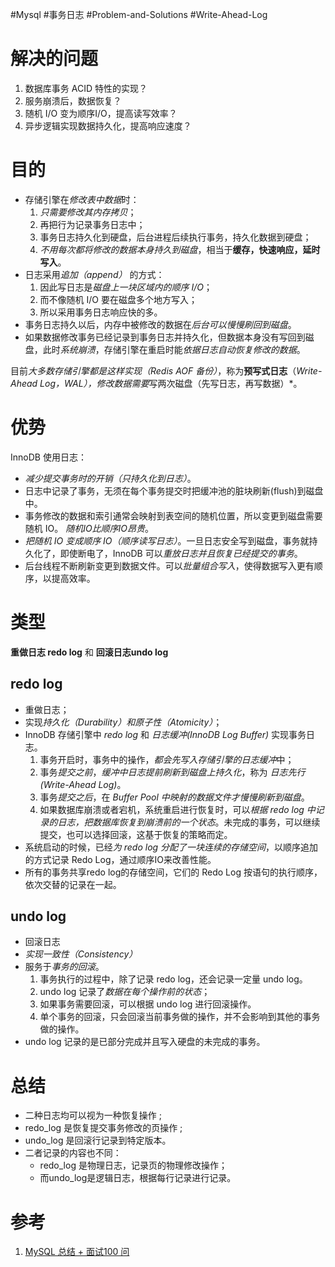 #Mysql #事务日志 #Problem-and-Solutions #Write-Ahead-Log

# 解决的问题
1. 数据库事务 ACID 特性的实现？
2. 服务崩溃后，数据恢复？
3. 随机 I/O 变为顺序I/O，提高读写效率？
4. 异步逻辑实现数据持久化，提高响应速度？

# 目的
- 存储引擎在*修改表中数据*时：
	1. *只需要修改其内存拷贝*；
	2. 再把行为记录事务日志中；
	3. 事务日志持久化到硬盘，后台进程后续执行事务，持久化数据到硬盘；
	4. *不用每次都将修改的数据本身持久到磁盘*，相当于**缓存，快速响应，延时写入**。
- 日志采用*追加（append）* 的方式：
	1. 因此写日志是*磁盘上一块区域内的顺序 I/O*；
	2. 而不像随机 I/O 要在磁盘多个地方写入；
	3. 所以采用事务日志响应快的多。
- 事务日志持久以后，内存中被修改的数据在*后台可以慢慢刷回到磁盘*。
- 如果数据修改事务已经记录到事务日志并持久化，但数据本身没有写回到磁盘，此时*系统崩溃*，存储引擎在重启时能*依据日志自动恢复修改的数据*。

目前*大多数存储引擎都是这样实现（Redis AOF 备份）*，称为**预写式日志**（*Write-Ahead Log，WAL），修改数据需要*写两次磁盘（先写日志，再写数据）*。

# 优势
InnoDB  使用日志：
- *减少提交事务时的开销（只持久化到日志）*。
- 日志中记录了事务，无须在每个事务提交时把缓冲池的脏块刷新(flush)到磁盘中。
- 事务修改的数据和索引通常会映射到表空间的随机位置，所以变更到磁盘需要随机 IO。 *随机IO比顺序IO昂贵*。
- *把随机 IO 变成顺序 IO（顺序读写日志）*。一旦日志安全写到磁盘，事务就持久化了，即使断电了，InnoDB 可以*重放日志并且恢复已经提交的事务*。
- 后台线程不断刷新变更到数据文件。可以*批量组合写入*，使得数据写入更有顺序，以提高效率。

# 类型
**重做日志 redo log** 和 **回滚日志undo log**

## redo log
- 重做日志；
- 实现*持久化（Durability）和原子性（Atomicity）*；
- InnoDB 存储引擎中 *redo log* 和 *日志缓冲(InnoDB Log Buffer)* 实现事务日志。
	1.  事务开启时，事务中的操作，*都会先写入存储引擎的日志缓冲*中；
	2. 事务*提交之前*，*缓冲中日志提前刷新到磁盘上持久化*，称为 *日志先行(Write-Ahead Log)*。
	3. 事务*提交之后*，在 *Buffer Pool 中映射的数据文件才慢慢刷新到磁盘*。
	4. 如果数据库崩溃或者宕机，系统重启进行恢复时，可以*根据 redo log 中记录的日志，把数据库恢复到崩溃前的一个状态*。未完成的事务，可以继续提交，也可以选择回滚，这基于恢复的策略而定。
- 系统启动的时候，已经*为 redo log 分配了一块连续的存储空间*，以顺序追加的方式记录 Redo Log，通过顺序IO来改善性能。
- 所有的事务共享redo log的存储空间，它们的 Redo Log 按语句的执行顺序，依次交替的记录在一起。


## undo log
-  回滚日志
-  *实现一致性（Consistency）*
- 服务于*事务的回滚*。
	1. 事务执行的过程中，除了记录 redo log，还会记录一定量 undo log。
	2. undo log 记录了*数据在每个操作前的状态*；
	3. 如果事务需要回滚，可以根据 undo log 进行回滚操作。
	4. 单个事务的回滚，只会回滚当前事务做的操作，并不会影响到其他的事务做的操作。
- undo log 记录的是已部分完成并且写入硬盘的未完成的事务。
    
# 总结
- 二种日志均可以视为一种恢复操作 ;
- redo_log 是恢复提交事务修改的页操作 ;
- undo_log 是回滚行记录到特定版本。
- 二者记录的内容也不同：
	- redo_log 是物理日志，记录页的物理修改操作；
	- 而undo_log是逻辑日志，根据每行记录进行记录。

# 参考
1. [MySQL 总结 + 面试100 问](https://juejin.cn/post/6850037271233331208#heading-33)